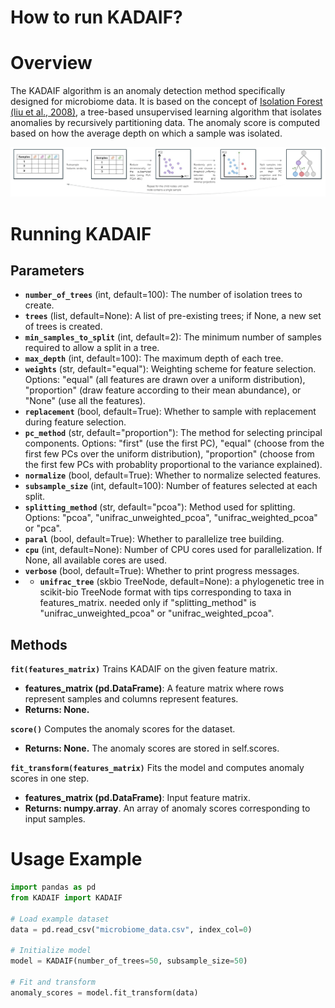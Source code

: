 # How to run KADAIF?

# Overview

The KADAIF algorithm is an anomaly detection method specifically designed for microbiome data. It is based on the concept of [Isolation Forest (liu et al., 2008)]([url](https://ieeexplore.ieee.org/abstract/document/4781136)), a tree-based unsupervised learning algorithm that isolates anomalies by recursively partitioning data.
The anomaly score is computed based on how the average depth on which a sample was isolated.

![Schematic illustration of KADAIF](KADAIF.jpg)

# Running KADAIF


## Parameters
* **`number_of_trees`** (int, default=100): The number of isolation trees to create.
* **`trees`** (list, default=None): A list of pre-existing trees; if None, a new set of trees is created.
* **`min_samples_to_split`** (int, default=2): The minimum number of samples required to allow a split in a tree.
* **`max_depth`** (int, default=100): The maximum depth of each tree.
* **`weights`** (str, default="equal"): Weighting scheme for feature selection. Options: "equal" (all features are drawn over a uniform distribution), "proportion" (draw feature according to their mean abundance), or "None" (use all the features).
* **`replacement`** (bool, default=True): Whether to sample with replacement during feature selection.
* **`pc_method`** (str, default="proportion"): The method for selecting principal components. Options: "first" (use the first PC), "equal" (choose from the first few  PCs over the uniform distribution), "proportion" (choose from the first few PCs with probablity proportional to the variance explained).
* **`normalize`** (bool, default=True): Whether to normalize selected features.
* **`subsample_size`** (int, default=100): Number of features selected at each split.
* **`splitting_method`** (str, default="pcoa"): Method used for splitting. Options: "pcoa", "unifrac_unweighted_pcoa", "unifrac_weighted_pcoa" or "pca".
* **`paral`** (bool, default=True): Whether to parallelize tree building.
* **`cpu`** (int, default=None): Number of CPU cores used for parallelization. If None, all available cores are used.
* **`verbose`** (bool, default=True): Whether to print progress messages.
* * **`unifrac_tree`** (skbio TreeNode, default=None): a phylogenetic tree in scikit-bio TreeNode format with tips corresponding to taxa in features_matrix. needed only if "splitting_method" is "unifrac_unweighted_pcoa" or "unifrac_weighted_pcoa".

## Methods

**`fit(features_matrix)`**
Trains KADAIF on the given feature matrix.
* **features_matrix (pd.DataFrame)**: A feature matrix where rows represent samples and columns represent features.
* **Returns: None.**

**`score()`**
Computes the anomaly scores for the dataset.
* **Returns: None.** The anomaly scores are stored in self.scores.

**`fit_transform(features_matrix)`**
Fits the model and computes anomaly scores in one step.
* **features_matrix (pd.DataFrame)**: Input feature matrix.
* **Returns: numpy.array**. An array of anomaly scores corresponding to input samples.

# Usage Example

```python
import pandas as pd
from KADAIF import KADAIF

# Load example dataset
data = pd.read_csv("microbiome_data.csv", index_col=0)

# Initialize model
model = KADAIF(number_of_trees=50, subsample_size=50)

# Fit and transform
anomaly_scores = model.fit_transform(data)
```
